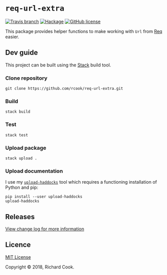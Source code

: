 # `req-url-extra`

[![Travis branch](https://img.shields.io/travis/rcook/req-url-extra/master.svg)](https://travis-ci.org/rcook/req-url-extra)
[![Hackage](https://img.shields.io/hackage/v/req-url-extra.svg)](http://hackage.haskell.org/package/req-url-extra)
[![GitHub license](https://img.shields.io/badge/license-MIT-blue.svg)](https://raw.githubusercontent.com/rcook/req-url-extra/master/LICENSE)

This package provides helper functions to make working with `Url` from [Req][req] easier.

## Dev guide

This project can be built using the [Stack][stack] build tool.

### Clone repository

```
git clone https://github.com/rcook/req-url-extra.git
```

### Build

```
stack build
```

### Test

```
stack test
```

### Upload package

```
stack upload .
```

### Upload documentation

I use my [`upload-haddocks`][upload-haddocks] tool which requires a functioning installation of Python and pip:

```
pip install --user upload-haddocks
upload-haddocks
```

## Releases

[View change log for more information][change-log]

## Licence

[MIT License][licence]

Copyright &copy; 2018, Richard Cook.

[change-log]: CHANGELOG.md
[licence]: LICENSE
[req]: https://hackage.haskell.org/package/req
[stack]: http://haskellstack.org/
[upload-haddocks]: https://github.com/rcook/upload-haddocks
